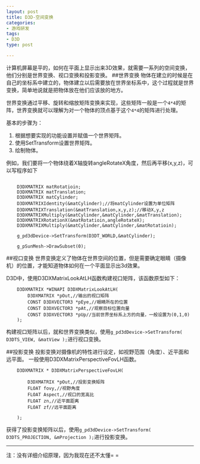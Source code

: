 ```yaml
---
layout: post
title: D3D-空间变换
categories:
- 游戏研发
tags: 
- D3D
type: post

---
```


计算机屏幕是平的，如何在平面上显示出来3D效果，就需要一系列的空间变换，他们分别是世界变换、视口变换和投影变换。
##世界变换
物体在建立的时候是在自己的坐标系中建立的，物体建立以后需要放在世界坐标系中，这个过程就是世界变换，简单地说就是把物体放在他们应该放的地方。

世界变换通过平移、旋转和缩放矩阵变换来实现，这些矩阵一般是一个`4*4`的矩阵，世界变换就可以理解为对一个物体的顶点基于这个`4*4`的矩阵进行处理。

基本的步骤为：
1. 根据想要实现的功能设置并赋值一个世界矩阵。
2. 使用SetTransform设置世界矩阵。
3. 绘制物体。

例如，我们要将一个物体绕着X轴旋转angleRotateX角度，然后再平移(x,y,z)，可以写程序如下


```

	D3DXMATRIX matRotatioin;
	D3DXMATRIX matTranslation;
	D3DXMATRIX matCylinder;
	D3DXMATRIXIdentity(&matCylinder);//将matCylinder设置为单位矩阵
	D3DXMATRIXTranslation(&matTranslation,x,y,z);//移动X,y,z
	D3DXMATRIXMultiply(&matCylinder,&matCylinder,&matTranslation);
	D3DXMATRIXRotationX(&matRotatioin,angleRotateX);
	D3DXMATRIXMultiply(&matCylinder,&matCylinder,&matRotatioin);

	g_pd3dDevice->SetTransform(D3DT_WORLD,&matCylinder);

	g_pSunMesh->DrawSubset(0);

```

##视口变换
世界变换定义了物体在世界空间的位置，但是需要确定眼睛（摄像机）的位置，才能知道物体如何在一个平面显示出3d效果。

D3D中，使用D3DXMatrixLookAtLH函数构建视口矩阵，该函数原型如下：
```
	D3DXMATRIX *WINAPI D3DXMatrixLookAtLH(          
		D3DXMATRIX *pOut,//输出的视口矩阵
	    CONST D3DXVECTOR3 *pEye,//眼睛所在的位置
	    CONST D3DXVECTOR3 *pAt,//观察目标位置向量
	    CONST D3DXVECTOR3 *pUp//当前世界坐标系上方的向量，一般设置为(0,1,0)
	);
```
构建视口矩阵以后，就和世界变换类似，使用`g_pd3dDevice->SetTransform( D3DTS_VIEW, &matView );`进行视口变换。

##投影变换
投影变换对摄像机的特性进行设定，如视野范围（角度）、近平面和远平面。
一般使用D3DXMatrixPerspectiveFovLH函数。
```
	D3DXMATRIX * D3DXMatrixPerspectiveFovLH(
		
		D3DXMATRIX *pOut,//投影变换矩阵
		FLOAT fovy,//视野角度
		FLOAT Aspect,//视口的宽高比
		FLOAT zn,//近平面距离		
		FLOAT zf//远平面距离
	
	);

```
获得了投影变换矩阵以后，使用`g_pd3dDevice->SetTransform( D3DTS_PROJECTION, &mProjection );`进行投影变换。


----------

> 
注：没有详细介绍原理，因为我现在还不太懂= =

